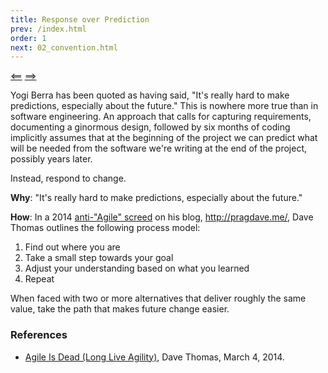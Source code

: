 ```yaml
---
title: Response over Prediction
prev: /index.html
order: 1
next: 02_convention.html
---
```


[<==]({{page.prev}}) [==>]({{page.next}})

Yogi Berra has been quoted as having said, "It's really hard to make
predictions, especially about the future." This is nowhere more true
than in software engineering. An approach that calls for capturing
requirements, documenting a ginormous design, followed by six months
of coding implicitly assumes that at the beginning of the project we
can predict what will be needed from the software we're writing at the
end of the project, possibly years later.

Instead, respond to change.

**Why**: "It's really hard to make
predictions, especially about the future."

**How**: In a 2014 [anti-"Agile" screed](https://pragdave.me/blog/2014/03/04/time-to-kill-agile.html)
on his blog, http://pragdave.me/, Dave Thomas outlines the
following process model:

1. Find out where you are
2. Take a small step towards your goal
3. Adjust your understanding based on what you learned
4. Repeat

When faced with two or more alternatives that deliver roughly the same
value, take the path that makes future change easier.

### References

  * [Agile Is Dead (Long Live Agility)](http://pragdave.me/blog/2014/03/04/time-to-kill-agile/),
    Dave Thomas, March 4, 2014.

